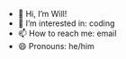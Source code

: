 - 👋 Hi, I’m Will!
- 👀 I’m interested in: coding
- 📫 How to reach me: email
- 😄 Pronouns: he/him

<!---
37463746/37463746 is a ✨ special ✨ repository because its `README.md` (this file) appears on your GitHub profile.
You can click the Preview link to take a look at your changes.
--->
